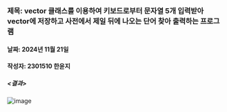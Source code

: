 ### 제목: vector 클래스를 이용하여 키보드로부터 문자열 5개 입력받아 vector에 저장하고 사전에서 제일 뒤에 나오는 단어 찾아 출력하는 프로그램
#### 날짜: 2024년 11월 21일
#### 작성자: 2301510 한윤지

##### <결과>
![image](https://github.com/user-attachments/assets/58b6903a-accc-4ed7-8168-2e6d65cfec99)
